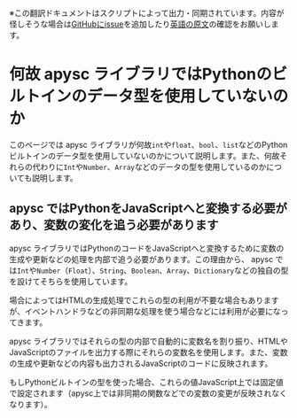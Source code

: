 <span class="inconspicuous-txt">※この翻訳ドキュメントはスクリプトによって出力・同期されています。内容が怪しそうな場合は<a href="https://github.com/simon-ritchie/apysc/issues" target="_blank">GitHubにissue</a>を追加したり[英語の原文](https://simon-ritchie.github.io/apysc/en/why_apysc_doesnt_use_python_builtin_data_type.html)の確認をお願いします。</span>

# 何故 apysc ライブラリではPythonのビルトインのデータ型を使用していないのか

このページでは apysc ライブラリが何故`int`や`float`、`bool`、`list`などのPythonビルトインのデータ型を使用していないのかについて説明します。また、何故それらの代わりに`Int`や`Number`、`Array`などのデータの型を使用しているのかについても説明します。

## apysc ではPythonをJavaScriptへと変換する必要があり、変数の変化を追う必要があります

apysc ライブラリではPythonのコードをJavaScriptへと変換するために変数の生成や更新などの処理を内部で追う必要があります。この理由から、 apysc では`Int`や`Number`（`Float`）、`String`、`Boolean`、`Array`、`Dictionary`などの独自の型を設けてそちらを使用しています。

場合によってはHTMLの生成処理でこれらの型の利用が不要な場合もありますが、イベントハンドラなどの非同期な処理を使う場合などには利用が必要になってきます。

apysc ライブラリではそれらの型の内部で自動的に変数名を割り振り、HTMLやJavaScriptのファイルを出力する際にそれらの変数名を使用します。また、変数の生成や更新などの内容も出力されるJavaScriptのコードに反映されます。

もしPythonビルトインの型を使った場合、これらの値JavaScript上では固定値で設定されます（apysc上では非同期の関数などでの変数の変更が反映されなくなります）。